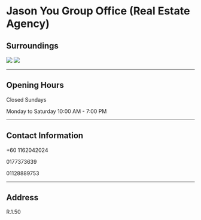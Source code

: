 # Jason You Group Office (Real Estate Agency)

## Surroundings

<div class="image-slide">
<img src="https://img.xmummap.com/1_fangdichan_surd1.webp">
<img src="https://img.xmummap.com/1_fangdichan_surd2.webp">
</div>

---

## Opening Hours

Closed Sundays

Monday to Saturday 10:00 AM - 7:00 PM

---

## Contact Information

+60 1162042024

0177373639

01128889753

---

## Address

R.1.50
